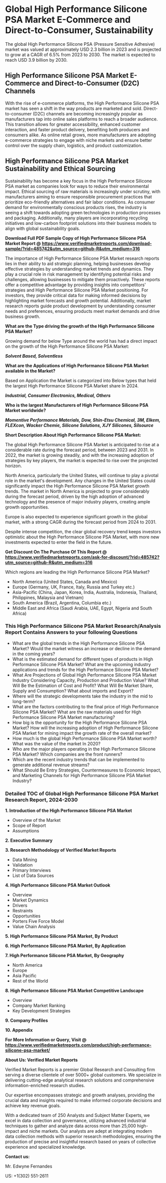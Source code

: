 <h1>Global High Performance Silicone PSA Market E-Commerce and Direct-to-Consumer, Sustainability</h1><p class=""><p>The global High Performance Silicone PSA (Pressure Sensitive Adhesive) market was valued at approximately USD 2.3 billion in 2023 and is projected to grow at a CAGR of 6.5% from 2023 to 2030. The market is expected to reach USD 3.9 billion by 2030.</p><h2>High Performance Silicone PSA Market E-Commerce and Direct-to-Consumer (D2C) Channels</h2><p>With the rise of e-commerce platforms, the High Performance Silicone PSA market has seen a shift in the way products are marketed and sold. Direct-to-consumer (D2C) channels are becoming increasingly popular as manufacturers tap into online sales platforms to reach a broader audience. This transition allows for greater accessibility, enhanced customer interaction, and faster product delivery, benefiting both producers and consumers alike. As online retail grows, more manufacturers are adopting e-commerce strategies to engage with niche markets and ensure better control over the supply chain, logistics, and product customization.</p><h2>High Performance Silicone PSA Market Sustainability and Ethical Sourcing</h2><p>Sustainability has become a key focus in the High Performance Silicone PSA market as companies look for ways to reduce their environmental impact. Ethical sourcing of raw materials is increasingly under scrutiny, with manufacturers aiming to ensure responsible procurement practices that prioritize eco-friendly alternatives and fair labor conditions. As consumer demand for environmentally conscious products rises, the industry is seeing a shift towards adopting green technologies in production processes and packaging. Additionally, many players are incorporating recycling initiatives and low-carbon footprint solutions into their business models to align with global sustainability goals.</p></p><p class=""><strong>Download Full PDF Sample Copy of High Performance Silicone PSA Market Report @ <a href="https://www.verifiedmarketreports.com/download-sample/?rid=485742&utm_source=github-R&utm_medium=316" target="_blank">https://www.verifiedmarketreports.com/download-sample/?rid=485742&utm_source=github-R&utm_medium=316</a></strong></p><p>The importance of&nbsp;High Performance Silicone PSA Market research reports lies in their ability to aid strategic planning, helping businesses develop effective strategies by understanding market trends and dynamics. They play a crucial role in risk management by identifying potential risks and challenges, allowing businesses to mitigate them proactively. These reports offer a competitive advantage by providing insights into competitors' strategies and High Performance Silicone PSA Market positioning. For investors, they provide critical data for making informed decisions by highlighting market forecasts and growth potential. Additionally, market research reports guide product development by understanding consumer needs and preferences, ensuring products meet market demands and drive business growth.</p><p><strong>What are the&nbsp;Type driving the growth of the High Performance Silicone PSA Market?</strong></p><p id="" class="">Growing demand for below Type around the world has had a direct impact on the growth of the High Performance Silicone PSA Market:</p><p class=""><em><strong>Solvent Based, Solventless</strong></em></p><p class=""><strong>What are the&nbsp;Applications&nbsp;of High Performance Silicone PSA Market available in the Market?</strong></p><p id="" class="">Based on Application the Market is categorized into Below types that held the largest High Performance Silicone PSA Market share In 2024.</p><p class=""><em><strong>Industrial, Consumer Electronics, Medical, Others</strong></em></p><p class=""><strong>Who is the largest Manufacturers of High Performance Silicone PSA Market worldwide?</strong></p><p><em><strong>Momentive Performance Materials, Dow, Shin-Etsu Chemical, 3M, Elkem, FLEXcon, Wacker Chemie, Silicone Solutions, XJY Silicones, Silsource</strong></em></p><p id="" class=""><strong>Short Description About High Performance Silicone PSA Market:</strong></p><p>The global High Performance Silicone PSA Market is anticipated to rise at a considerable rate during the forecast period, between 2023 and 2031. In 2022, the market is growing steadily, and with the increasing adoption of strategies by key players, the market is expected to rise over the projected horizon.</p><p>North America, particularly the United States, will continue to play a pivotal role in the market's development. Any changes in the United States could significantly impact the High Performance Silicone PSA Market growth trends. The market in North America is projected to grow considerably during the forecast period, driven by the high adoption of advanced technology and the presence of major industry players, creating ample growth opportunities.</p><p>Europe is also expected to experience significant growth in the global market, with a strong CAGR during the forecast period from 2024 to 2031.</p><p>Despite intense competition, the clear global recovery trend keeps investors optimistic about the High Performance Silicone PSA Market, with more new investments expected to enter the field in the future.</p><p id="" class=""><strong>Get Discount On The Purchase Of This Report @ <a href="https://www.verifiedmarketreports.com/ask-for-discount/?rid=485742?utm_source=github-R&utm_medium=316" target="_blank">https://www.verifiedmarketreports.com/ask-for-discount/?rid=485742?utm_source=github-R&utm_medium=316</a></strong></p><p class="">Which regions are leading the High Performance Silicone PSA Market?</p><ul><li>North America (United States, Canada and Mexico)</li><li>Europe (Germany, UK, France, Italy, Russia and Turkey etc.)</li><li>Asia-Pacific (China, Japan, Korea, India, Australia, Indonesia, Thailand, Philippines, Malaysia and Vietnam)</li><li>South America (Brazil, Argentina, Columbia etc.)</li><li>Middle East and Africa (Saudi Arabia, UAE, Egypt, Nigeria and South Africa)</li></ul><h3 id="" class="">This High Performance Silicone PSA Market Research/Analysis Report Contains Answers to your following Questions</h3><ul><li>What are the global trends in the High Performance Silicone PSA Market? Would the market witness an increase or decline in the demand in the coming years?</li><li>What is the estimated demand for different types of products in High Performance Silicone PSA Market? What are the upcoming industry applications and trends for the High Performance Silicone PSA Market?</li><li>What Are Projections of Global High Performance Silicone PSA Market Industry Considering Capacity, Production and Production Value? What Will Be the Estimation of Cost and Profit? What Will Be Market Share, Supply and Consumption? What about imports and Export?</li><li>Where will the strategic developments take the industry in the mid to long-term?</li><li>What are the factors contributing to the final price of High Performance Silicone PSA Market? What are the raw materials used for High Performance Silicone PSA Market manufacturing?</li><li>How big is the opportunity for the High Performance Silicone PSA Market? How will the increasing adoption of High Performance Silicone PSA Market for mining impact the growth rate of the overall market?</li><li>How much is the global High Performance Silicone PSA Market worth? What was the value of the market In 2020?</li><li>Who are the major players operating in the High Performance Silicone PSA Market? Which companies are the front runners?</li><li>Which are the recent industry trends that can be implemented to generate additional revenue streams?</li><li>What Should Be Entry Strategies, Countermeasures to Economic Impact, and Marketing Channels for High Performance Silicone PSA Market Industry?</li></ul><h3 id="" class="">Detailed TOC of Global High Performance Silicone PSA Market Research Report, 2024-2030</h3><p id="" class=""><strong>1. Introduction of the High Performance Silicone PSA Market</strong></p><ul><li>Overview of the Market</li><li>Scope of Report</li><li>Assumptions</li></ul><p id="" class=""><strong>2. Executive Summary</strong></p><p id="" class=""><strong>3. Research Methodology of Verified Market Reports</strong></p><ul><li>Data Mining</li><li>Validation</li><li>Primary Interviews</li><li>List of Data Sources</li></ul><p id="" class=""><strong>4. High Performance Silicone PSA Market Outlook</strong></p><ul><li>Overview</li><li>Market Dynamics</li><li>Drivers</li><li>Restraints</li><li>Opportunities</li><li>Porters Five Force Model</li><li>Value Chain Analysis</li></ul><p id="" class=""><strong>5. High Performance Silicone PSA Market, By Product</strong></p><p id="" class=""><strong>6. High Performance Silicone PSA Market, By Application</strong></p><p id="" class=""><strong>7. High Performance Silicone PSA Market, By Geography</strong></p><ul><li>North America</li><li>Europe</li><li>Asia Pacific</li><li>Rest of the World</li></ul><p id="" class=""><strong>8. High Performance Silicone PSA Market Competitive Landscape</strong></p><ul><li>Overview</li><li>Company Market Ranking</li><li>Key Development Strategies</li></ul><p id="" class=""><strong>9. Company Profiles</strong></p><p id="" class=""><strong>10. Appendix</strong></p><p id="" class=""><strong>For More Information or Query, Visit @ <a href="https://www.verifiedmarketreports.com/product/high-performance-silicone-psa-market/" target="_blank">https://www.verifiedmarketreports.com/product/high-performance-silicone-psa-market/</a></strong></p><p id="" class=""><strong>About Us: Verified Market Reports</strong></p><p id="" class="">Verified Market Reports is a premier Global Research and Consulting firm serving a diverse clientele of over 5000+ global customers. We specialize in delivering cutting-edge analytical research solutions and comprehensive information-enriched research studies.</p><p id="" class="">Our expertise encompasses strategic and growth analyses, providing the crucial data and insights required to make informed corporate decisions and achieve key revenue goals.</p><p id="" class="">With a dedicated team of 250 Analysts and Subject Matter Experts, we excel in data collection and governance, utilizing advanced industrial techniques to gather and analyze data across more than 25,000 high-impact and niche markets. Our analysts are adept at integrating modern data collection methods with superior research methodologies, ensuring the production of precise and insightful research based on years of collective experience and specialized knowledge.</p><p id="" class=""><strong>Contact us:</strong></p><p id="" class="">Mr. Edwyne Fernandes</p><p id="" class="">US: +1(302) 551-2611</p>